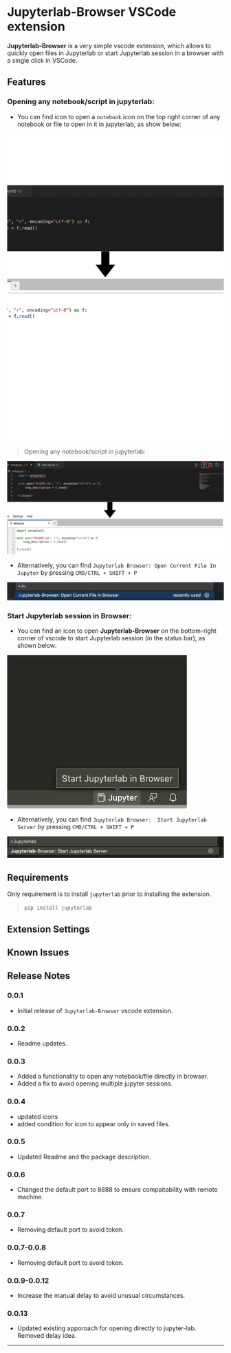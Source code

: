 # Jupyterlab-Browser VSCode extension

**Jupyterlab-Browser** is a very simple vscode extension, which allows to quickly open files in Jupyterlab or start Jupyterlab session in a browser with a single click in VSCode. 

## Features

### Opening any notebook/script in jupyterlab:

* You can find icon to open a `notebook` icon on the top right corner of any notebook or file to open in it in jupyterlab, as show below:

![open in Jupyterlab](images/open-in-jupyterlab-2.png)

> Opening any notebook/script in jupyterlab:

![open in Jupyterlab](images/open-in-jupyterlab.png)

* Alternatively, you can find `Jupyterlab Browser: Open Current File In Jupyter` by pressing `CMD/CTRL + SHIFT + P`

![open in Jupyterlab](images/open-in-jupyterlab-3.png)


### Start Jupyterlab session in Browser:

* You can find an icon to open **Jupyterlab-Browser** on the bottom-right corner of vscode to start Jupyterlab session (in the status bar), as shown below:


![Find jupyterlab1](images/find_jupyterlab_browser1.png)




* Alternatively, you can find `Jupyterlab Browser:  Start Jupyterlab Server` by pressing `CMD/CTRL + SHIFT + P`

![Find jupyterlab2](images/find_jupyterlab_browser2.png)


## Requirements

Only requirement is to install `jupyterlab` prior to installing the extension.

> `pip install jupyterlab`

## Extension Settings


## Known Issues


## Release Notes


### 0.0.1

* Initial release of `Jupyterlab-Browser` vscode extension.

### 0.0.2

* Readme updates.

### 0.0.3

* Added a functionality to open any notebook/file directly in browser.
* Added a fix to avoid opening multiple jupyter sessions.

### 0.0.4

* updated icons
* added condition for icon to appear only in saved files. 

### 0.0.5

* Updated Readme and the package description.


### 0.0.6

* Changed the default port to 8888 to ensure compaitability with remote machine.

### 0.0.7

* Removing default port to avoid token.

### 0.0.7-0.0.8

* Removing default port to avoid token.

### 0.0.9-0.0.12

* Increase the manual delay to avoid unusual circumstances.

### 0.0.13

* Updated existing apporoach for opening directly to jupyter-lab. Removed delay idea.
-----------------------------------------------------------------------------------------------------------

